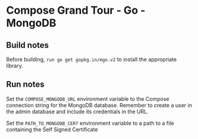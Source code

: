 # Compose Grand Tour - Go - MongoDB

## Build notes

Before building, `run go get gopkg.in/mgo.v2` to install the appropriate library.

## Run notes

Set the `COMPOSE_MONGODB_URL` environment variable to the Compose connection string for the MongoDB database. Remember to create a user in the admin database and include its credentials in the URL.

Set the `PATH_TO_MONGODB_CERT` environment variable to a path to a file containing the Self Signed Certificate
